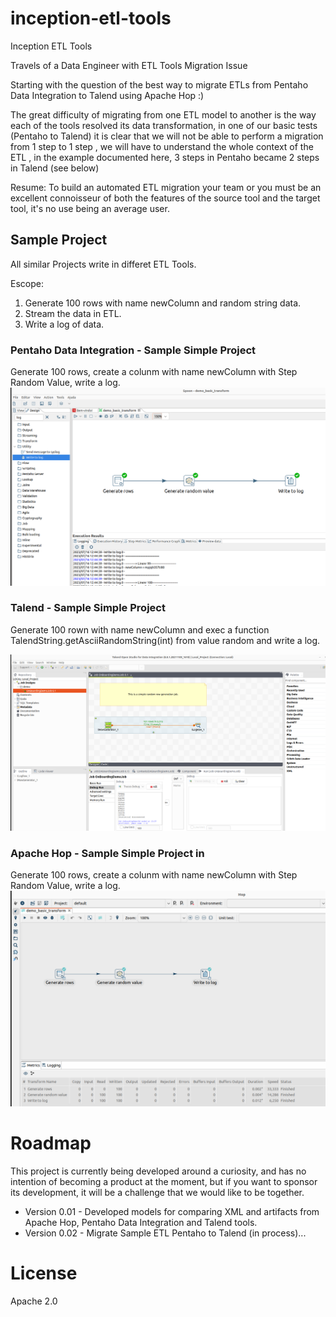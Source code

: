 # inception-etl-tools
Inception ETL Tools

Travels of a Data Engineer with ETL Tools Migration Issue

Starting with the question of the best way to migrate ETLs from Pentaho Data Integration to Talend using Apache Hop :)


The great difficulty of migrating from one ETL model to another is the way each of the tools resolved its data transformation, in one of our basic tests (Pentaho to Talend) it is clear that we will not be able to perform a migration from 1 step to 1 step , we will have to understand the whole context of the ETL , in the example documented here, 3 steps in Pentaho became 2 steps in Talend (see below)

Resume:
 To build an automated ETL migration your team or you must be an excellent connoisseur of both the features of the source tool and the target tool, it's no use being an average user. 
 
## Sample Project

All similar Projects write in differet ETL Tools.
 
Escope:
1) Generate 100 rows with name newColumn and random string data.
2) Stream the data in ETL.
3) Write a log of data. 


### Pentaho Data Integration - Sample Simple Project
Generate 100 rows, create a colunm with name newColumn with Step Random Value, write a log.
![Pentaho Data Integration Project](documentations/images/pentaho-data-integration-demo-sample-project.png)
 
### Talend - Sample Simple Project
Generate 100 rown with name newColumn and exec a function TalendString.getAsciiRandomString(int) from value random and write a log. 

![Talend Project](documentations/images/talend-demo-sample-project.png)

### Apache Hop - Sample Simple Project in 
Generate 100 rows, create a colunm with name newColumn with Step Random Value, write a log.
![Apache Hop Project](documentations/images/apache-hop-demo-sample-project.png)


# Roadmap
This project is currently being developed around a curiosity, and has no intention of becoming a product at the moment, but if you want to sponsor its development, it will be a challenge that we would like to be together.

- Version 0.01 - Developed models for comparing XML and artifacts from Apache Hop, Pentaho Data Integration and Talend tools. 
- Version 0.02 - Migrate Sample ETL Pentaho to Talend (in process)...

# License 
Apache 2.0
